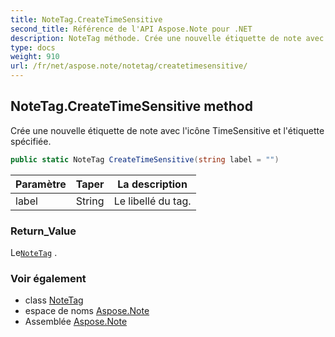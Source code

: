 ```yaml
---
title: NoteTag.CreateTimeSensitive
second_title: Référence de l'API Aspose.Note pour .NET
description: NoteTag méthode. Crée une nouvelle étiquette de note avec licône TimeSensitive et létiquette spécifiée.
type: docs
weight: 910
url: /fr/net/aspose.note/notetag/createtimesensitive/
---
```

## NoteTag.CreateTimeSensitive method

Crée une nouvelle étiquette de note avec l'icône TimeSensitive et l'étiquette spécifiée.

```csharp
public static NoteTag CreateTimeSensitive(string label = "")
```

| Paramètre | Taper | La description |
| --- | --- | --- |
| label | String | Le libellé du tag. |

### Return_Value

Le[`NoteTag`](../) .

### Voir également

* class [NoteTag](../)
* espace de noms [Aspose.Note](../../notetag/)
* Assemblée [Aspose.Note](../../../)


